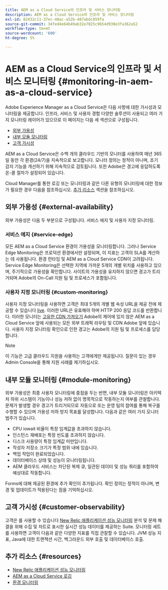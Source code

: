 ```yaml
---
title: AEM as a Cloud Service의 인프라 및 서비스 모니터링
description: AEM as a Cloud Service의 인프라 및 서비스 모니터링
exl-id: 82432c11-37ec-48ac-a52b-487abdc859fa
source-git-commit: 34fed4e64b49ab32e7025c9654d930e3fa362a52
workflow-type: tm+mt
source-wordcount: '600'
ht-degree: 5%

---
```


# AEM as a Cloud Service의 인프라 및 서비스 모니터링 {#monitoring-in-aem-as-a-cloud-service}

Adobe Experience Manager as a Cloud Service은 다음 사항에 대한 가시성과 모니터링을 제공합니다. 인프라, 서비스 및 사용자 경험 다양한 솔루션이 사용되고 여러 가지 모니터링 레이어가 있으므로 이 페이지는 다음 세 섹션으로 구성됩니다.

* [외부 가용성](#external-availability)
* [내부 모듈 모니터링](#module-monitoring)
* [고객 가시성](#customer-observability)

AEM as a Cloud Service은 수백 개의 클라우드 기반의 모니터를 사용하여 매년 365일 동안 각 환경(24/7)을 지속적으로 보고합니다. 모니터 정의는 정적이 아니며, 조기 감지 기능을 개선하기 위해 지속적으로 검토됩니다. 또한 Adobe은 경고에 응답하도록 온-콜 절차가 설정되어 있습니다.

Cloud Manager를 통한 로깅 또는 모니터링과 같은 다른 유형의 모니터링에 대한 정보가 필요한 경우 다음을 참조하십시오. [추가 리소스](#resources) 섹션을 참조하십시오.

## 외부 가용성 {#external-availability}

외부 가용성은 다음 두 부분으로 구성됩니다. 서비스 에지 및 사용자 지정 모니터링.

### 서비스 에지 {#service-edge}

모든 AEM as a Cloud Service 환경이 가용성을 모니터링합니다. 그러나 Service Edge Monitoring은 프로덕션 환경에서만 설정되며, 이 지표는 고객의 SLA를 계산하는 데 사용됩니다. 환경 런타임 및 AEM as a Cloud Service CDN이 고려됩니다. Service Edge Monitoring은 선택한 지역에 가까운 5개의 개별 위치를 사용하고 있으며, 주기적으로 가용성을 확인합니다. 사이트의 가용성을 유지하지 않으면 경고가 트리거되며 Adobe의 On-Call 지원 팀 및 프로세스가 포함됩니다.

### 사용자 지정 모니터링 {#custom-monitoring}

사용자 지정 모니터링을 사용하면 고객은 최대 5개의 개별 웹 속성 URL을 제공 전에 제공할 수 있습니다 [live](/help/journey-migration/go-live.md). 이러한 URL은 유효해야 하며 HTTP 200 응답 코드를 반환합니다. 이러한 모니터는 [고유한 CDN 가져오기](/help/implementing/dispatcher/cdn.md#point-to-point-CDN) Adobe의 제어에 있지 않은 AEM as a Cloud Service 앞에 사용되는 모든 외부 트래픽 라우팅 및 CDN Adobe 앞에 있습니다. 사용자 지정 모니터링 확인으로 인한 경고는 Adobe의 지원 팀 및 프로세스를 담당합니다.

>[!NOTE]
>
> 이 기능은 고급 클라우드 지원을 사용하는 고객에게만 제공됩니다. 질문이 있는 경우 Admin Console을 통해 지원 사례를 제기하십시오.

## 내부 모듈 모니터링 {#module-monitoring}

외부 가용성은 최종 사용자 모니터링에 중점을 두는 반면, 내부 모듈 모니터링은 아키텍처 하위 시스템이 기능이나 성능 저하 없이 명목적으로 작동하는지 여부를 관찰합니다. 문제가 발생할 경우 경고가 트리거되므로 자동으로 또는 운영 팀의 참여를 통해 복구를 수행할 수 있으며 가용성 저하 방지 목표를 달성합니다. 다음과 같은 여러 가지 모니터 범주가 있습니다.

* CPU iowait 비율이 특정 임계값을 초과하지 않습니다.
* 인스턴스 재배포는 특정 빈도를 초과하지 않습니다.
* 디스크 사용량이 특정 임계값 미만입니다.
* 작성자 저장소 크기가 특정 범위 내에 있습니다.
* 백업 작업이 완료되었습니다.
* 데이터베이스 상태 및 성능이 모니터링됩니다.
* AEM 클라우드 서비스는 차단된 복제 큐, 일관된 데이터 및 성능 쿼리를 포함하여 예상대로 작동합니다.

Forms에 대해 제공된 환경에 추가 확인이 추가됩니다. 확인 정의는 정적이 아니며, 변경 및 업데이트가 적용된다는 점을 기억하십시오.

## 고객 가시성 {#customer-observability}

고객은 를 사용할 수 있습니다 [New Relic 애플리케이션 성능 모니터링](https://experienceleague.adobe.com/docs/experience-manager-cloud-service/content/implementing/using-cloud-manager/user-access-new-relic.html) 분석 및 문제 해결을 위해 수집 및 차트로 표시한 실시간 성능 데이터를 제공하는 Suite. 모니터링 세트를 사용하면 고객이 다음과 같은 다양한 지표를 직접 관찰할 수 있습니다. JVM 성능 지표, Java에 대한 트랜잭션 시간, 백그라운드 외부 호출 및 데이터베이스 호출.

## 추가 리소스 {#resources}

* [New Relic 애플리케이션 성능 모니터링](https://experienceleague.adobe.com/docs/experience-manager-cloud-service/content/implementing/using-cloud-manager/user-access-new-relic.html)
* [AEM as a Cloud Service 로깅](https://experienceleague.adobe.com/docs/experience-manager-cloud-service/content/implementing/developing/logging.html)
* [환경 모니터링](https://experienceleague.adobe.com/docs/experience-manager-cloud-manager/content/using/monitoring-environments.html)
